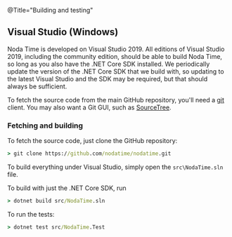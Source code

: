 @Title="Building and testing"

## Visual Studio (Windows)

Noda Time is developed on Visual Studio 2019. All editions of Visual
Studio 2019, including the community edition, should be able to
build Noda Time, so long as you also have the .NET Core SDK
installed. We periodically update the version of the .NET Core SDK
that we build with, so updating to the latest Visual Studio and the
SDK may be required, but that should always be sufficient.

To fetch the source code from the main GitHub repository, you'll need a
[git][] client. You may also want a Git GUI, such as [SourceTree][].

[git]: https://git-scm.com/
[SourceTree]: https://www.sourcetreeapp.com/

### Fetching and building

To fetch the source code, just clone the GitHub repository:

```bat
> git clone https://github.com/nodatime/nodatime.git
```

To build everything under Visual Studio, simply open the `src\NodaTime.sln` file.

To build with just the .NET Core SDK, run

```bat
> dotnet build src/NodaTime.sln
```

To run the tests:

```bat
> dotnet test src/NodaTime.Test
```
